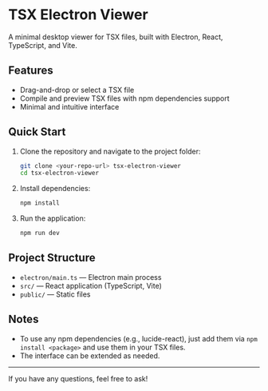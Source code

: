 # TSX Electron Viewer

A minimal desktop viewer for TSX files, built with Electron, React, TypeScript, and Vite.

## Features
- Drag-and-drop or select a TSX file
- Compile and preview TSX files with npm dependencies support
- Minimal and intuitive interface

## Quick Start

1. Clone the repository and navigate to the project folder:
   ```bash
   git clone <your-repo-url> tsx-electron-viewer
   cd tsx-electron-viewer
   ```
2. Install dependencies:
   ```bash
   npm install
   ```
3. Run the application:
   ```bash
   npm run dev
   ```

## Project Structure
- `electron/main.ts` — Electron main process
- `src/` — React application (TypeScript, Vite)
- `public/` — Static files

## Notes
- To use any npm dependencies (e.g., lucide-react), just add them via `npm install <package>` and use them in your TSX files.
- The interface can be extended as needed.

---

If you have any questions, feel free to ask!
